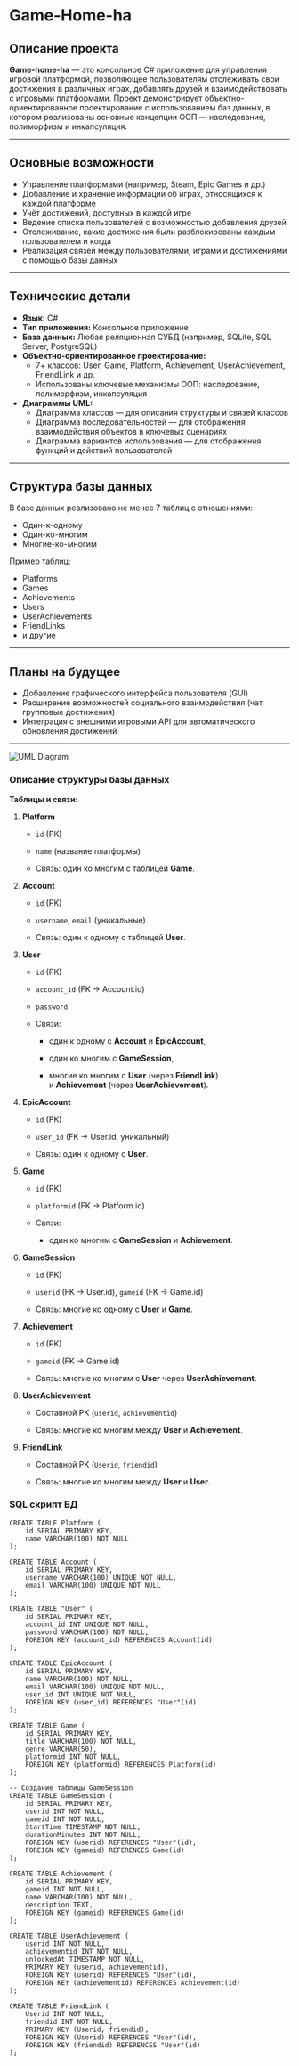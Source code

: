 # Game-Home-ha

## Описание проекта

**Game-home-ha** — это консольное C# приложение для управления игровой платформой, позволяющее пользователям отслеживать свои достижения в различных играх, добавлять друзей и взаимодействовать с игровыми платформами. Проект демонстрирует объектно-ориентированное проектирование с использованием баз данных, в котором реализованы основные концепции ООП — наследование, полиморфизм и инкапсуляция.

---

## Основные возможности

- Управление платформами (например, Steam, Epic Games и др.)
- Добавление и хранение информации об играх, относящихся к каждой платформе
- Учёт достижений, доступных в каждой игре
- Ведение списка пользователей с возможностью добавления друзей
- Отслеживание, какие достижения были разблокированы каждым пользователем и когда
- Реализация связей между пользователями, играми и достижениями с помощью базы данных

---

## Технические детали

- **Язык:** C#
- **Тип приложения:** Консольное приложение
- **База данных:** Любая реляционная СУБД (например, SQLite, SQL Server, PostgreSQL)
- **Объектно-ориентированное проектирование:**
  - 7+ классов: User, Game, Platform, Achievement, UserAchievement, FriendLink и др.
  - Использованы ключевые механизмы ООП: наследование, полиморфизм, инкапсуляция
- **Диаграммы UML:**
  - Диаграмма классов — для описания структуры и связей классов
  - Диаграмма последовательностей — для отображения взаимодействия объектов в ключевых сценариях
  - Диаграмма вариантов использования — для отображения функций и действий пользователей

---

## Структура базы данных

В базе данных реализовано не менее 7 таблиц с отношениями:
- Один-к-одному
- Один-ко-многим
- Многие-ко-многим

Пример таблиц:
- Platforms
- Games
- Achievements
- Users
- UserAchievements
- FriendLinks
- и другие

---

## Планы на будущее

- Добавление графического интерфейса пользователя (GUI)
- Расширение возможностей социального взаимодействия (чат, групповые достижения)
- Интеграция с внешними игровыми API для автоматического обновления достижений

---

![UML Diagram](https://github.com/user-attachments/assets/1998fd9c-b240-41df-99bd-ce5f6c090db3)


### Описание структуры базы данных 

**Таблицы и связи:**

1. **Platform**
    
    - `id` (PK)
        
    - `name` (название платформы)
        
    - Связь: один ко многим с таблицей **Game**.
        
2. **Account**
    
    - `id` (PK)
        
    - `username`, `email` (уникальные)
        
    - Связь: один к одному с таблицей **User**.
        
3. **User**
    
    - `id` (PK)
        
    - `account_id` (FK → Account.id)
        
    - `password`
        
    - Связи:
        
        - один к одному с **Account** и **EpicAccount**,
            
        - один ко многим с **GameSession**,
            
        - многие ко многим с **User** (через **FriendLink**) и **Achievement** (через **UserAchievement**).
            
4. **EpicAccount**
    
    - `id` (PK)
        
    - `user_id` (FK → User.id, уникальный)
        
    - Связь: один к одному с **User**.
        
5. **Game**
    
    - `id` (PK)
        
    - `platformid` (FK → Platform.id)
        
    - Связи:
        
        - один ко многим с **GameSession** и **Achievement**.
            
6. **GameSession**
    
    - `id` (PK)
        
    - `userid` (FK → User.id), `gameid` (FK → Game.id)
        
    - Связь: многие ко одному с **User** и **Game**.
        
7. **Achievement**
    
    - `id` (PK)
        
    - `gameid` (FK → Game.id)
        
    - Связь: многие ко многим с **User** через **UserAchievement**.
        
8. **UserAchievement**
    
    - Составной PK (`userid`, `achievementid`)
        
    - Связь: многие ко многим между **User** и **Achievement**.
        
9. **FriendLink**
    
    - Составной PK (`Userid`, `friendid`)
        
    - Связь: многие ко многим между **User** и **User**.


### SQL скрипт БД

```
CREATE TABLE Platform (
    id SERIAL PRIMARY KEY,
    name VARCHAR(100) NOT NULL
);

CREATE TABLE Account (
    id SERIAL PRIMARY KEY,
    username VARCHAR(100) UNIQUE NOT NULL,
    email VARCHAR(100) UNIQUE NOT NULL
);

CREATE TABLE "User" (
    id SERIAL PRIMARY KEY,
    account_id INT UNIQUE NOT NULL,
    password VARCHAR(100) NOT NULL,
    FOREIGN KEY (account_id) REFERENCES Account(id)
);

CREATE TABLE EpicAccount (
    id SERIAL PRIMARY KEY,
    name VARCHAR(100) NOT NULL,
    email VARCHAR(100) UNIQUE NOT NULL,
    user_id INT UNIQUE NOT NULL,
    FOREIGN KEY (user_id) REFERENCES "User"(id)
);

CREATE TABLE Game (
    id SERIAL PRIMARY KEY,
    title VARCHAR(100) NOT NULL,
    genre VARCHAR(50),
    platformid INT NOT NULL,
    FOREIGN KEY (platformid) REFERENCES Platform(id)
);

-- Создание таблицы GameSession
CREATE TABLE GameSession (
    id SERIAL PRIMARY KEY,
    userid INT NOT NULL,
    gameid INT NOT NULL,
    StartTime TIMESTAMP NOT NULL,
    durationMinutes INT NOT NULL,
    FOREIGN KEY (userid) REFERENCES "User"(id),
    FOREIGN KEY (gameid) REFERENCES Game(id)
);

CREATE TABLE Achievement (
    id SERIAL PRIMARY KEY,
    gameid INT NOT NULL,
    name VARCHAR(100) NOT NULL,
    description TEXT,
    FOREIGN KEY (gameid) REFERENCES Game(id)
);

CREATE TABLE UserAchievement (
    userid INT NOT NULL,
    achievementid INT NOT NULL,
    unlockedAt TIMESTAMP NOT NULL,
    PRIMARY KEY (userid, achievementid),
    FOREIGN KEY (userid) REFERENCES "User"(id),
    FOREIGN KEY (achievementid) REFERENCES Achievement(id)
);

CREATE TABLE FriendLink (
    Userid INT NOT NULL,
    friendid INT NOT NULL,
    PRIMARY KEY (Userid, friendid),
    FOREIGN KEY (Userid) REFERENCES "User"(id),
    FOREIGN KEY (friendid) REFERENCES "User"(id)
);
```

